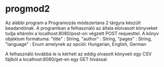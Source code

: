 # progmod2

Az alábbi program a Programozás módszertana 2 tárgyra készült beadandónak.
A programban a felhasználó az általa elolvasott könyveket tudja eltárolni
a localhost:8080/post-on végzett POST requesttel. A könyv objektum formátuma:
"title" : String,
"author" : String,
"pages" : String,
"language" : Enum amelynek az opciói: Hungarian, English, German

A felhasználó továbbá le is kérheti az eddig olvasott könyveit egy CSV 
fájlból a localhost:8080/get-en egy GET hívással.
